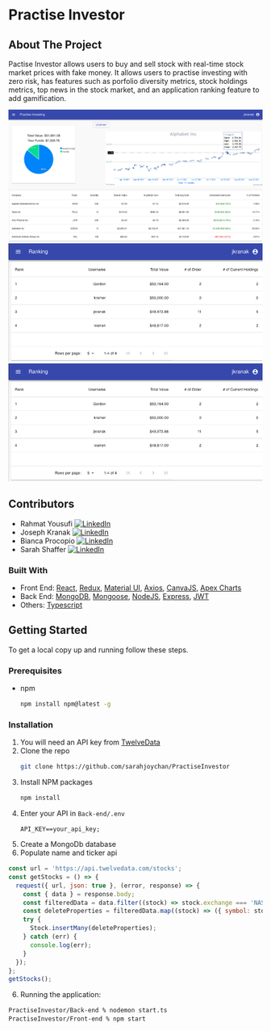 
# Practise Investor
## About The Project
Pactise Investor allows users to buy and sell stock with real-time stock market prices with fake money. It allows users to practise investing with zero risk, has features such as porfolio diversity metrics, stock holdings metrics, top news in the stock market, and an application ranking feature to add gamification.

![Practise Investor Screen Shot 1](./preview_images/Practise-preview1.png)
![Practise Investor Screen Shot 2](./preview_images/Practise-preview2.png)
![Practise Investor Screen Shot 3](./preview_images/Practise-preview2.png)


## Contributors
* Rahmat Yousufi [![LinkedIn][linkedin-shield]](https://www.linkedin.com/in/rahmatyousufi/)
* Joseph Kranak [![LinkedIn][linkedin-shield]](https://www.linkedin.com/in/joseph-kranak/)
* Bianca Procopio [![LinkedIn][linkedin-shield]](https://www.linkedin.com/in/bianca-procopio/)
* Sarah Shaffer [![LinkedIn][linkedin-shield]](https://www.linkedin.com/in/sarah-shaffer-63a662208/)

### Built With

* Front End: [React](https://reactjs.org/), [Redux](https://redux.js.org/), [Material UI](https://material-ui.com/), [Axios](https://axios-http.com/), [CanvaJS](https://canvasjs.com/), [Apex Charts](https://apexcharts.com/)
* Back End: [MongoDB](https://www.mongodb.com/), [Mongoose](https://mongoosejs.com/), [NodeJS](https://nodejs.org/en/), [Express](http://expressjs.com/), [JWT](https://jwt.io/)
* Others: [Typescript](https://www.typescriptlang.org/)

## Getting Started

To get a local copy up and running follow these steps.

### Prerequisites

* npm
  ```sh
  npm install npm@latest -g
  ```

### Installation

1. You will need an API key from [TwelveData](https://twelvedata.com/)
2. Clone the repo
   ```sh
   git clone https://github.com/sarahjoychan/PractiseInvestor
   ```
3. Install NPM packages
   ```sh
   npm install
   ```
4. Enter your API in `Back-end/.env`
   ```JS
   API_KEY==your_api_key;
   ```
6. Create a MongoDb database
5. Populate name and ticker api
```js
const url = 'https://api.twelvedata.com/stocks';
const getStocks = () => {
  request({ url, json: true }, (error, response) => {
    const { data } = response.body;
    const filteredData = data.filter((stock) => stock.exchange === 'NASDAQ' && stock.type === 'Common Stock');
    const deleteProperties = filteredData.map((stock) => ({ symbol: stock.symbol, name: stock.name }));
    try {
      Stock.insertMany(deleteProperties);
    } catch (err) {
      console.log(err);
    }
  });
};
getStocks();
```
6. Running the application:
```sh
PractiseInvestor/Back-end % nodemon start.ts
PractiseInvestor/Front-end % npm start
```


[linkedin-shield]: https://img.shields.io/badge/-LinkedIn-black.svg?style=for-the-badge&logo=linkedin&colorB=555
[linkedin-url]: https://linkedin.com/in/othneildrew
